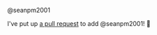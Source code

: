 @seanpm2001 

I've put up [a pull request](https://github.com/seanpm2001/SeansAudioDB/pull/34) to add @seanpm2001! :tada:
